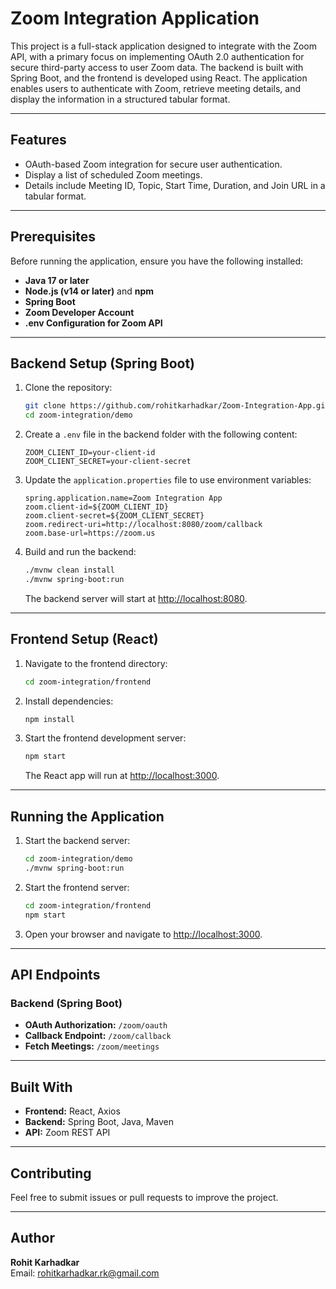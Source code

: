 # Zoom Integration Application  

This project is a full-stack application designed to integrate with the Zoom API, with a primary focus on implementing OAuth 2.0 authentication for secure third-party access to user Zoom data. The backend is built with Spring Boot, and the frontend is developed using React. The application enables users to authenticate with Zoom, retrieve meeting details, and display the information in a structured tabular format.

---

## Features  
- OAuth-based Zoom integration for secure user authentication.  
- Display a list of scheduled Zoom meetings.  
- Details include Meeting ID, Topic, Start Time, Duration, and Join URL in a tabular format.  

---

## Prerequisites  
Before running the application, ensure you have the following installed:  
- **Java 17 or later**  
- **Node.js (v14 or later)** and **npm**  
- **Spring Boot**  
- **Zoom Developer Account**  
- **.env Configuration for Zoom API**

---

## Backend Setup (Spring Boot)
1. Clone the repository:
    ```bash
    git clone https://github.com/rohitkarhadkar/Zoom-Integration-App.git
    cd zoom-integration/demo
    ```

2. Create a `.env` file in the backend folder with the following content:
    ```plaintext
    ZOOM_CLIENT_ID=your-client-id
    ZOOM_CLIENT_SECRET=your-client-secret
    ```

3. Update the `application.properties` file to use environment variables:
    ```properties
    spring.application.name=Zoom Integration App
    zoom.client-id=${ZOOM_CLIENT_ID}
    zoom.client-secret=${ZOOM_CLIENT_SECRET}
    zoom.redirect-uri=http://localhost:8080/zoom/callback
    zoom.base-url=https://zoom.us
    ```

4. Build and run the backend:
    ```bash
    ./mvnw clean install
    ./mvnw spring-boot:run
    ```

   The backend server will start at [http://localhost:8080](http://localhost:8080).

---

## Frontend Setup (React)
1. Navigate to the frontend directory:
    ```bash
    cd zoom-integration/frontend
    ```

2. Install dependencies:
    ```bash
    npm install
    ```

3. Start the frontend development server:
    ```bash
    npm start
    ```

   The React app will run at [http://localhost:3000](http://localhost:3000).

---

## Running the Application
1. Start the backend server:
    ```bash
    cd zoom-integration/demo
    ./mvnw spring-boot:run
    ```

2. Start the frontend server:
    ```bash
    cd zoom-integration/frontend
    npm start
    ```

3. Open your browser and navigate to [http://localhost:3000](http://localhost:3000).

---

## API Endpoints  
### Backend (Spring Boot)
- **OAuth Authorization:** `/zoom/oauth`
- **Callback Endpoint:** `/zoom/callback`
- **Fetch Meetings:** `/zoom/meetings`

---

## Built With  
- **Frontend:** React, Axios  
- **Backend:** Spring Boot, Java, Maven  
- **API:** Zoom REST API

---

## Contributing  
Feel free to submit issues or pull requests to improve the project.

---

## Author  
**Rohit Karhadkar**  
Email: rohitkarhadkar.rk@gmail.com
